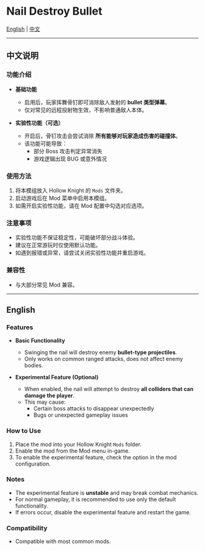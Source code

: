 # Nail Destroy Bullet

[English](#english) | [中文](#中文说明)

---

## 中文说明

### 功能介绍
- **基础功能**  
  - 启用后，玩家挥舞骨钉即可消除敌人发射的 **bullet 类型弹幕**。  
  - 仅对常见的远程投射物生效，不影响普通敌人本体。  

- **实验性功能（可选）**  
  - 开启后，骨钉攻击会尝试消除 **所有能够对玩家造成伤害的碰撞体**。  
  - 该功能可能导致：  
    - 部分 Boss 攻击判定异常消失  
    - 游戏逻辑出现 BUG 或意外情况  

### 使用方法
1. 将本模组放入 Hollow Knight 的 `Mods` 文件夹。  
2. 启动游戏后在 Mod 菜单中启用本模组。  
3. 如需开启实验性功能，请在 Mod 配置中勾选对应选项。  

### 注意事项
- 实验性功能不保证稳定性，可能破坏部分战斗体验。  
- 建议在正常游玩时仅使用默认功能。  
- 如遇到报错或异常，请尝试关闭实验性功能并重启游戏。  

### 兼容性
- 与大部分常见 Mod 兼容。  


---

## English

### Features
- **Basic Functionality**  
  - Swinging the nail will destroy enemy **bullet-type projectiles**.  
  - Only works on common ranged attacks, does not affect enemy bodies.  

- **Experimental Feature (Optional)**  
  - When enabled, the nail will attempt to destroy **all colliders that can damage the player**.  
  - This may cause:  
    - Certain boss attacks to disappear unexpectedly  
    - Bugs or unexpected gameplay issues  


### How to Use
1. Place the mod into your Hollow Knight `Mods` folder.  
2. Enable the mod from the Mod menu in-game.  
3. To enable the experimental feature, check the option in the mod configuration.  

### Notes
- The experimental feature is **unstable** and may break combat mechanics.  
- For normal gameplay, it is recommended to use only the default functionality.  
- If errors occur, disable the experimental feature and restart the game.  

### Compatibility
- Compatible with most common mods.  

